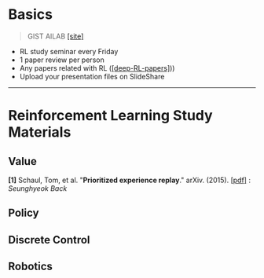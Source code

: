 # Basics

>GIST AILAB [[site]](http://ai.gist.ac.kr/)

- RL study seminar every Friday
- 1 paper review per person 
- Any papers related with RL ([[deep-RL-papers]](https://github.com/junhyukoh/deep-reinforcement-learning-papers)))
- Upload your presentation files on SlideShare

---------------------------------------

# Reinforcement Learning Study Materials

## Value

**[1]** Schaul, Tom, et al. "**Prioritized experience replay**." arXiv. (2015). [[pdf]](https://arxiv.org/abs/1511.05952.pdf) : *Seunghyeok Back*

## Policy

## Discrete Control

## Robotics
